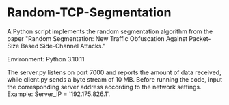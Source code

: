# Random-TCP-Segmentation

A Python script implements the random segmentation algorithm from the paper "Random Segmentation: New Traffic Obfuscation Against Packet-Size Based Side-Channel Attacks."

Environment: Python 3.10.11

The server.py listens on port 7000 and reports the amount of data received, while client.py sends a byte stream of 10 MB. Before running the code, input the corresponding server address according to the network settings. Example: Server_IP = '192.175.826.1'.

